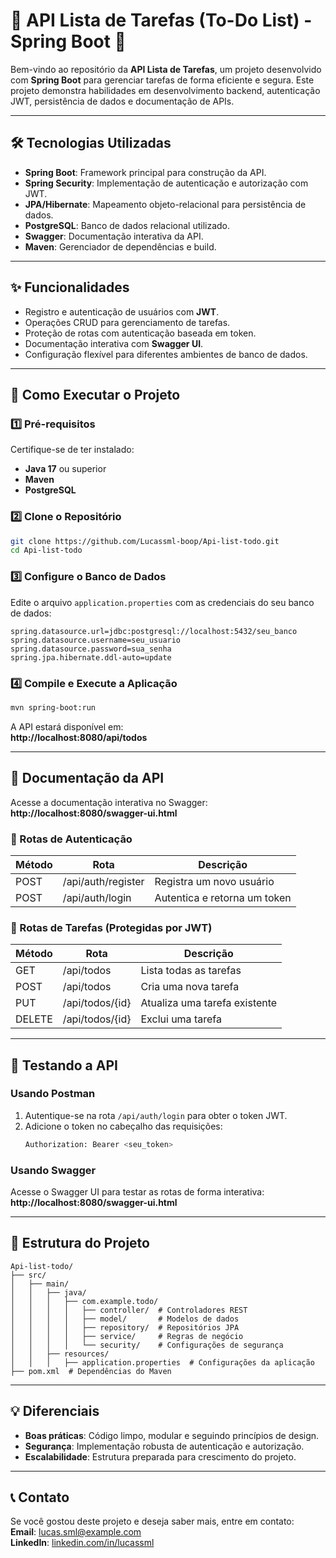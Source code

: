 # 📌 API Lista de Tarefas (To-Do List) - Spring Boot 🚀

Bem-vindo ao repositório da **API Lista de Tarefas**, um projeto desenvolvido com **Spring Boot** para gerenciar tarefas de forma eficiente e segura. Este projeto demonstra habilidades em desenvolvimento backend, autenticação JWT, persistência de dados e documentação de APIs.

---

## 🛠 Tecnologias Utilizadas  

- **Spring Boot**: Framework principal para construção da API.  
- **Spring Security**: Implementação de autenticação e autorização com JWT.  
- **JPA/Hibernate**: Mapeamento objeto-relacional para persistência de dados.  
- **PostgreSQL**: Banco de dados relacional utilizado.  
- **Swagger**: Documentação interativa da API.  
- **Maven**: Gerenciador de dependências e build.  

---

## ✨ Funcionalidades  

- Registro e autenticação de usuários com **JWT**.  
- Operações CRUD para gerenciamento de tarefas.  
- Proteção de rotas com autenticação baseada em token.  
- Documentação interativa com **Swagger UI**.  
- Configuração flexível para diferentes ambientes de banco de dados.  

---

## 🚀 Como Executar o Projeto  

### 1️⃣ Pré-requisitos  

Certifique-se de ter instalado:  
- **Java 17** ou superior  
- **Maven**  
- **PostgreSQL**  

### 2️⃣ Clone o Repositório  

```bash
git clone https://github.com/Lucassml-boop/Api-list-todo.git
cd Api-list-todo
```

### 3️⃣ Configure o Banco de Dados  

Edite o arquivo `application.properties` com as credenciais do seu banco de dados:  

```properties
spring.datasource.url=jdbc:postgresql://localhost:5432/seu_banco
spring.datasource.username=seu_usuario
spring.datasource.password=sua_senha
spring.jpa.hibernate.ddl-auto=update
```

### 4️⃣ Compile e Execute a Aplicação  

```bash
mvn spring-boot:run
```

A API estará disponível em:  
**http://localhost:8080/api/todos**

---

## 📜 Documentação da API  

Acesse a documentação interativa no Swagger:  
**http://localhost:8080/swagger-ui.html**

### 🔐 Rotas de Autenticação  

| Método | Rota               | Descrição                     |
|--------|--------------------|-------------------------------|
| POST   | /api/auth/register | Registra um novo usuário      |
| POST   | /api/auth/login    | Autentica e retorna um token  |

### 📌 Rotas de Tarefas (Protegidas por JWT)  

| Método | Rota              | Descrição                     |
|--------|-------------------|-------------------------------|
| GET    | /api/todos        | Lista todas as tarefas        |
| POST   | /api/todos        | Cria uma nova tarefa          |
| PUT    | /api/todos/{id}   | Atualiza uma tarefa existente |
| DELETE | /api/todos/{id}   | Exclui uma tarefa             |

---

## 🧪 Testando a API  

### Usando Postman  

1. Autentique-se na rota `/api/auth/login` para obter o token JWT.  
2. Adicione o token no cabeçalho das requisições:  
   ```bash
   Authorization: Bearer <seu_token>
   ```

### Usando Swagger  

Acesse o Swagger UI para testar as rotas de forma interativa:  
**http://localhost:8080/swagger-ui.html**

---

## 📂 Estrutura do Projeto  

```plaintext
Api-list-todo/
├── src/
│   ├── main/
│   │   ├── java/
│   │   │   ├── com.example.todo/
│   │   │   │   ├── controller/  # Controladores REST
│   │   │   │   ├── model/       # Modelos de dados
│   │   │   │   ├── repository/  # Repositórios JPA
│   │   │   │   ├── service/     # Regras de negócio
│   │   │   │   └── security/    # Configurações de segurança
│   │   ├── resources/
│   │   │   ├── application.properties  # Configurações da aplicação
├── pom.xml  # Dependências do Maven
```

---

## 💡 Diferenciais  

- **Boas práticas**: Código limpo, modular e seguindo princípios de design.  
- **Segurança**: Implementação robusta de autenticação e autorização.  
- **Escalabilidade**: Estrutura preparada para crescimento do projeto.  

---

## 📞 Contato  

Se você gostou deste projeto e deseja saber mais, entre em contato:  
**Email**: lucas.sml@example.com  
**LinkedIn**: [linkedin.com/in/lucassml](https://linkedin.com/in/lucassml)
